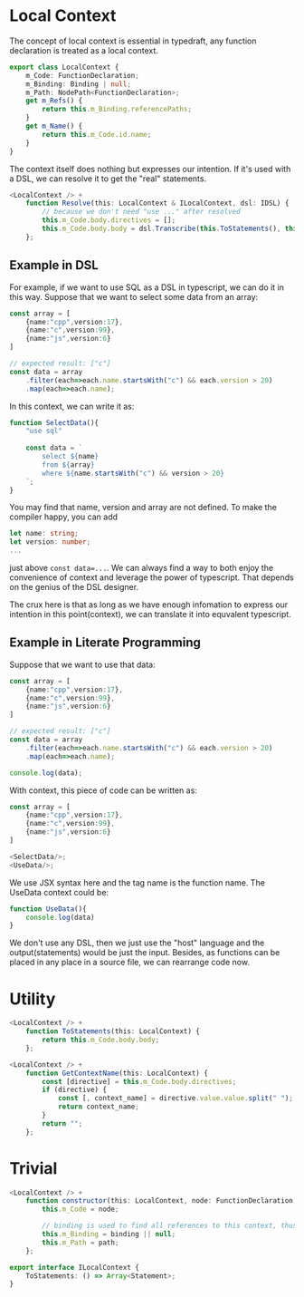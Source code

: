 # Local Context

The concept of local context is essential in typedraft, any function declaration is treated as a local context.

```typescript
export class LocalContext {
    m_Code: FunctionDeclaration;
    m_Binding: Binding | null;
    m_Path: NodePath<FunctionDeclaration>;
    get m_Refs() {
        return this.m_Binding.referencePaths;
    }
    get m_Name() {
        return this.m_Code.id.name;
    }
}
```

The context itself does nothing but expresses our intention. If it's used with a DSL, we can resolve it to get the "real" statements.

```typescript
<LocalContext /> +
    function Resolve(this: LocalContext & ILocalContext, dsl: IDSL) {
        // because we don't need "use ..." after resolved
        this.m_Code.body.directives = [];
        this.m_Code.body.body = dsl.Transcribe(this.ToStatements(), this.m_Path);
    };
```

## Example in DSL
For example, if we want to use SQL as a DSL in typescript, we can do it in this way. Suppose that we want to select some data from an array:

```typescript
const array = [
    {name:"cpp",version:17},
    {name:"c",version:99},
    {name:"js",version:6}
]

// expected result: ["c"]
const data = array
    .filter(each=>each.name.startsWith("c") && each.version > 20)
    .map(each=>each.name);
```

In this context, we can write it as:

```typescript
function SelectData(){
    "use sql"
    
    const data = `
        select ${name} 
        from ${array} 
        where ${name.startsWith("c") && version > 20}
    `;
}
```
You may find that name, version and array are not defined. To make the compiler happy, you can add

```typescript
let name: string;
let version: number;
...
```

just above ```const data=...```. We can always find a way to both enjoy the convenience of context and leverage the power of typescript. That depends on the genius of the DSL designer.

The crux here is that as long as we have enough infomation to express our intention in this point(context), we can translate it into equvalent typescript.

## Example in Literate Programming

Suppose that we want to use that data:

```typescript
const array = [
    {name:"cpp",version:17},
    {name:"c",version:99},
    {name:"js",version:6}
]

// expected result: ["c"]
const data = array
    .filter(each=>each.name.startsWith("c") && each.version > 20)
    .map(each=>each.name);

console.log(data);
```

With context, this piece of code can be written as:

```typescript
const array = [
    {name:"cpp",version:17},
    {name:"c",version:99},
    {name:"js",version:6}
]

<SelectData/>;
<UseData/>;
```

We use JSX syntax here and the tag name is the function name. The UseData context could be:

```typescript
function UseData(){
    console.log(data)
}
```

We don't use any DSL, then we just use the "host" language and the output(statements) would be just the input. Besides, as functions can be placed in any place in a source file, we can rearrange code now.

# Utility

```typescript
<LocalContext /> +
    function ToStatements(this: LocalContext) {
        return this.m_Code.body.body;
    };
```

```typescript
<LocalContext /> +
    function GetContextName(this: LocalContext) {
        const [directive] = this.m_Code.body.directives;
        if (directive) {
            const [, context_name] = directive.value.value.split(" ");
            return context_name;
        }
        return "";
    };
```

# Trivial

```typescript
<LocalContext /> +
    function constructor(this: LocalContext, node: FunctionDeclaration, binding?: Binding, path?: NodePath<FunctionDeclaration>) {
        this.m_Code = node;

        // binding is used to find all references to this context, thus we can replace them with resolved statements
        this.m_Binding = binding || null;
        this.m_Path = path;
    };
```

```typescript
export interface ILocalContext {
    ToStatements: () => Array<Statement>;
}
```